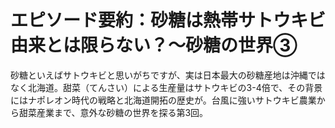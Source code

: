 # エピソード要約：砂糖は熱帯サトウキビ由来とは限らない？〜砂糖の世界③

砂糖といえばサトウキビと思いがちですが、実は日本最大の砂糖産地は沖縄ではなく北海道。甜菜（てんさい）による生産量はサトウキビの3-4倍で、その背景にはナポレオン時代の戦略と北海道開拓の歴史が。台風に強いサトウキビ農業から甜菜産業まで、意外な砂糖の世界を探る第3回。